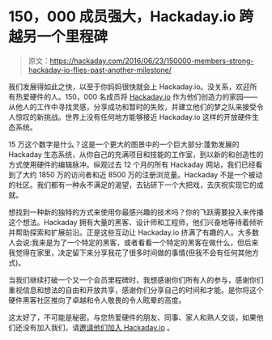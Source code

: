 # 150，000 成员强大，Hackaday.io 跨越另一个里程碑

> 原文：<https://hackaday.com/2016/06/23/150000-members-strong-hackaday-io-flies-past-another-milestone/>

我们发展得如此之快，以至于你妈妈很快就会上 Hackaday.io。没关系，欢迎所有热爱硬件的人。150，000 名成员将 [Hackaday.io](https://hackaday.io/) 作为他们创造力的家园——从他人的工作中寻找灵感，分享成功和暂时的失败，并建立他们的梦之队来接受令人惊叹的新挑战。世界上没有任何地方能够接近 Hackaday.io 这样的开放硬件生态系统。

15 万这个数字是什么？这是一个更大的图景中的一个巨大部分:蓬勃发展的 Hackaday 生态系统，从你自己的充满项目和技能的工作室，到以新的和创造性的方式使用硬件的编辑脉冲。纵观过去 12 个月的所有 Hackaday 网站，我们已经看到了大约 1850 万的访问者和近 8500 万的注册浏览量。Hackaday 不是一个被动的社区。我们都有一种永不满足的渴望，去钻研下一个大把戏，去庆祝实现它的成就。

想找到一种新的独特的方式来使用你最感兴趣的技术吗？你的飞跃需要投入来传播这个想法。Hackaday 拥有大量的黑客、设计师和工程师，他们兴奋地等待着倾听并帮助探索和扩展前沿。正是这些互动让 Hackaday.io 挤满了有趣的人。大多数人会说:我来是为了一个特定的黑客，或者看看一个特定的黑客在做什么，但后来我觉得在家里，决定留下来分享我花了很多时间做的事情(但我不会有任何其他方式)。

当我们继续打破一个又一个会员里程碑时，我想感谢你们所有人的参与，感谢你们重视信息和想法的自由和开放共享，感谢你们分享自己的时间和才能。是你将这个硬件黑客社区推向了卓越和令人敬畏的令人眩晕的高度。

这太好了，不可能是秘密。与您热爱硬件的朋友、同事、家人和熟人交谈，如果他们还没有加入我们，请[邀请他们加入 Hackaday.io](https://hackaday.io/) 。